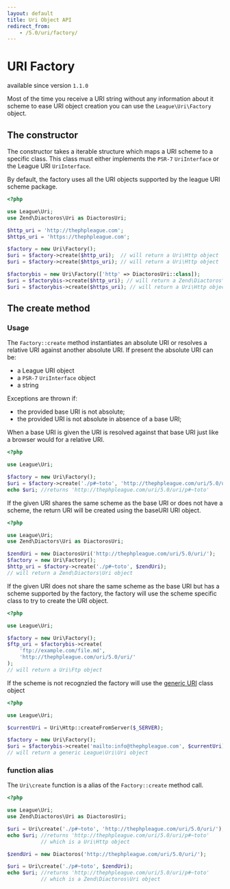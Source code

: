 ```yaml
---
layout: default
title: Uri Object API
redirect_from:
    - /5.0/uri/factory/
---
```


URI Factory
=======

<p class="message-info">available since version <code>1.1.0</code></p>

Most of the time you receive a URI string without any information about it scheme to ease URI object creation you can use the `League\Uri\Factory` object.

## The constructor

The constructor takes a iterable structure which maps a URI scheme to a specific class. This class must either implements the `PSR-7` `UriInterface` or the League URI `UriInterface`.  

<p class="message-info">By default, the factory uses all the URI objects supported by the league URI scheme package.</p>

~~~php
<?php

use League\Uri;
use Zend\Diactoros\Uri as DiactorosUri;

$http_uri = 'http://thephpleague.com';
$https_uri = 'https://thephpleague.com';

$factory = new Uri\Factory();
$uri = $factory->create($http_uri);  // will return a Uri\Http object
$uri = $factory->create($https_uri); // will return a Uri\Http object

$factorybis = new Uri\Factory(['http' => DiactorosUri::class]);
$uri = $factorybis->create($http_uri); // will return a Zend\Diactoros\Uri object
$uri = $factorybis->create($https_uri); // will return a Uri\Http object
~~~

## The create method

### Usage

The `Factory::create` method instantiates an absolute URI or resolves a relative URI against another absolute URI. If present the absolute URI can be:

- a League URI object
- a `PSR-7` `UriInterface` object
- a string

Exceptions are thrown if:

- the provided base URI is not absolute;
- the provided URI is not absolute in absence of a base URI;

When a base URI is given the URI is resolved against that base URI just like a browser would for a relative URI.

~~~php
<?php

use League\Uri;

$factory = new Uri\Factory();
$uri = $factory->create('./p#~toto', 'http://thephpleague.com/uri/5.0/uri/');
echo $uri; //returns 'http://thephpleague.com/uri/5.0/uri/p#~toto'
~~~

If the given URI shares the same scheme as the base URI or does not have a scheme, the return URI will be created using the baseURI URI object.

~~~php
<?php

use League\Uri;
use Zend\Diactors\Uri as DiactorosUri;

$zendUri = new DiactorosUri('http://thephpleague.com/uri/5.0/uri/');
$factory = new Uri\Factory();
$http_uri = $factory->create('./p#~toto', $zendUri);
// will return a Zend\Diactors\Uri object
~~~

If the given URI does not share the same scheme as the base URI but has a scheme supported by the factory, the factory will use the scheme specific class to try to create the URI object.

~~~php
<?php

use League\Uri;

$factory = new Uri\Factory();
$ftp_uri = $factorybis->create(
    'ftp://example.com/file.md',
    'http://thephpleague.com/uri/5.0/uri/'
);
// will return a Uri\Ftp object
~~~

If the scheme is not recognzied the factory will use the [generic URI](/5.0/uri/schemes/uri/) class object

~~~php
<?php

use League\Uri;

$currentUri = Uri\Http::createFromServer($_SERVER);

$factory = new Uri\Factory();
$uri = $factorybis->create('mailto:info@thephpleague.com', $currentUri);
// will return a generic League\Uri\Uri object
~~~

### function alias

The `Uri\create` function is a alias of the `Factory::create` method call.

~~~php
<?php

use League\Uri;
use Zend\Diactoros\Uri as DiactorosUri;

$uri = Uri\create('./p#~toto', 'http://thephpleague.com/uri/5.0/uri/');
echo $uri; //returns 'http://thephpleague.com/uri/5.0/uri/p#~toto'
		   // which is a Uri\Http object

$zendUri = new Diactoros('http://thephpleague.com/uri/5.0/uri/');

$uri = Uri\create('./p#~toto', $zendUri);
echo $uri; //returns 'http://thephpleague.com/uri/5.0/uri/p#~toto'
		   // which is a Zend\Diactoros\Uri object
~~~